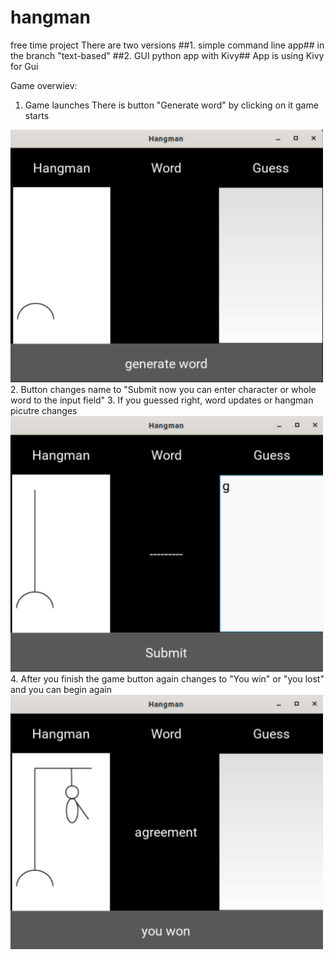 # hangman
free time project
There are two versions 
##1. simple command line app##
in the branch "text-based"
##2. GUI python app with Kivy##
App is using Kivy for Gui

Game overwiev:
  1. Game launches There is button "Generate word" by clicking on it game starts
  <img src="documentation/images/start.png"  width = 500>
  2. Button changes name to "Submit now you can enter character or whole word to the input field"
  3. If you guessed right, word updates or hangman picutre changes
  <img src="documentation/images/progress.png"  width = 500>
  4. After you finish the game button again changes to "You win" or "you lost" and you can begin again
  <img src="documentation/images/end.png"  width = 500>
  
